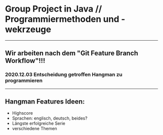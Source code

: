# Group Project in Java // Programmiermethoden und -wekrzeuge

---
Wir arbeiten nach dem "Git Feature Branch Workflow"!!!
---
### 2020.12.03 Entscheidung getroffen Hangman zu programmieren
---
## Hangman Features Ideen:
- Highscore
- Sprachen: englisch, deutsch, beides?
- Längste erfolgreiche Serie
- verschiedene Themen
